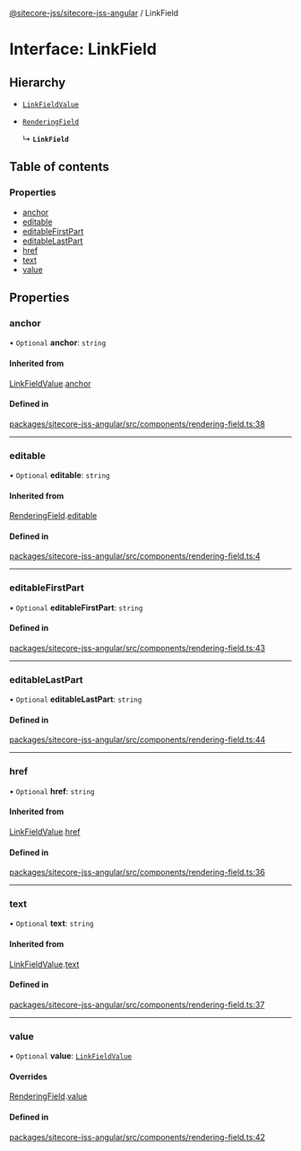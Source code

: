 [@sitecore-jss/sitecore-jss-angular](../README.md) / LinkField

# Interface: LinkField

## Hierarchy

- [`LinkFieldValue`](LinkFieldValue.md)

- [`RenderingField`](RenderingField.md)

  ↳ **`LinkField`**

## Table of contents

### Properties

- [anchor](LinkField.md#anchor)
- [editable](LinkField.md#editable)
- [editableFirstPart](LinkField.md#editablefirstpart)
- [editableLastPart](LinkField.md#editablelastpart)
- [href](LinkField.md#href)
- [text](LinkField.md#text)
- [value](LinkField.md#value)

## Properties

### anchor

• `Optional` **anchor**: `string`

#### Inherited from

[LinkFieldValue](LinkFieldValue.md).[anchor](LinkFieldValue.md#anchor)

#### Defined in

[packages/sitecore-jss-angular/src/components/rendering-field.ts:38](https://github.com/Sitecore/jss/blob/417153890/packages/sitecore-jss-angular/src/components/rendering-field.ts#L38)

___

### editable

• `Optional` **editable**: `string`

#### Inherited from

[RenderingField](RenderingField.md).[editable](RenderingField.md#editable)

#### Defined in

[packages/sitecore-jss-angular/src/components/rendering-field.ts:4](https://github.com/Sitecore/jss/blob/417153890/packages/sitecore-jss-angular/src/components/rendering-field.ts#L4)

___

### editableFirstPart

• `Optional` **editableFirstPart**: `string`

#### Defined in

[packages/sitecore-jss-angular/src/components/rendering-field.ts:43](https://github.com/Sitecore/jss/blob/417153890/packages/sitecore-jss-angular/src/components/rendering-field.ts#L43)

___

### editableLastPart

• `Optional` **editableLastPart**: `string`

#### Defined in

[packages/sitecore-jss-angular/src/components/rendering-field.ts:44](https://github.com/Sitecore/jss/blob/417153890/packages/sitecore-jss-angular/src/components/rendering-field.ts#L44)

___

### href

• `Optional` **href**: `string`

#### Inherited from

[LinkFieldValue](LinkFieldValue.md).[href](LinkFieldValue.md#href)

#### Defined in

[packages/sitecore-jss-angular/src/components/rendering-field.ts:36](https://github.com/Sitecore/jss/blob/417153890/packages/sitecore-jss-angular/src/components/rendering-field.ts#L36)

___

### text

• `Optional` **text**: `string`

#### Inherited from

[LinkFieldValue](LinkFieldValue.md).[text](LinkFieldValue.md#text)

#### Defined in

[packages/sitecore-jss-angular/src/components/rendering-field.ts:37](https://github.com/Sitecore/jss/blob/417153890/packages/sitecore-jss-angular/src/components/rendering-field.ts#L37)

___

### value

• `Optional` **value**: [`LinkFieldValue`](LinkFieldValue.md)

#### Overrides

[RenderingField](RenderingField.md).[value](RenderingField.md#value)

#### Defined in

[packages/sitecore-jss-angular/src/components/rendering-field.ts:42](https://github.com/Sitecore/jss/blob/417153890/packages/sitecore-jss-angular/src/components/rendering-field.ts#L42)
